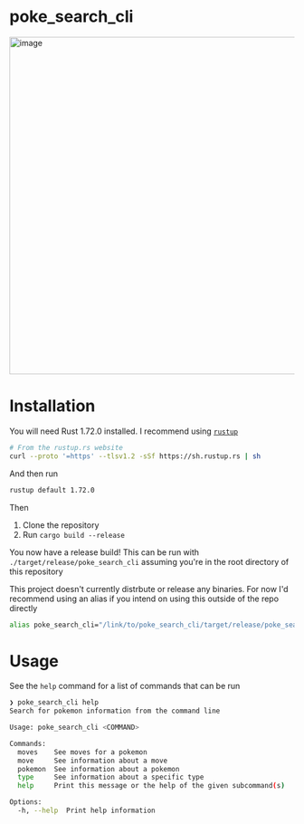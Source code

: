# poke_search_cli
<img width="596" alt="image" src="https://user-images.githubusercontent.com/13454550/231265090-c50cb26f-6ef9-432d-ac11-ec213d79f695.png">

# Installation
You will need Rust 1.72.0 installed. I recommend using [`rustup`](https://rustup.rs/)
```sh
# From the rustup.rs website
curl --proto '=https' --tlsv1.2 -sSf https://sh.rustup.rs | sh
```

And then run
```sh
rustup default 1.72.0
```

Then

1. Clone the repository
2. Run `cargo build --release`

You now have a release build! This can be run with `./target/release/poke_search_cli` assuming you're in the root directory of this repository

This project doesn't currently distrbute or release any binaries. For now I'd recommend using an alias if you intend on using this outside of the repo directly
```sh
alias poke_search_cli="/link/to/poke_search_cli/target/release/poke_search_cli"
```

# Usage
See the `help` command for a list of commands that can be run
```sh
❯ poke_search_cli help
Search for pokemon information from the command line

Usage: poke_search_cli <COMMAND>

Commands:
  moves    See moves for a pokemon
  move     See information about a move
  pokemon  See information about a pokemon
  type     See information about a specific type
  help     Print this message or the help of the given subcommand(s)

Options:
  -h, --help  Print help information
```
